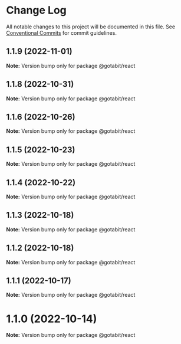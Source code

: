 # Change Log

All notable changes to this project will be documented in this file.
See [Conventional Commits](https://conventionalcommits.org) for commit guidelines.

## 1.1.9 (2022-11-01)

**Note:** Version bump only for package @gotabit/react

## 1.1.8 (2022-10-31)

**Note:** Version bump only for package @gotabit/react

## 1.1.6 (2022-10-26)

**Note:** Version bump only for package @gotabit/react

## 1.1.5 (2022-10-23)

**Note:** Version bump only for package @gotabit/react

## 1.1.4 (2022-10-22)

**Note:** Version bump only for package @gotabit/react

## 1.1.3 (2022-10-18)

**Note:** Version bump only for package @gotabit/react

## 1.1.2 (2022-10-18)

**Note:** Version bump only for package @gotabit/react

## 1.1.1 (2022-10-17)

**Note:** Version bump only for package @gotabit/react

# 1.1.0 (2022-10-14)

**Note:** Version bump only for package @gotabit/react
